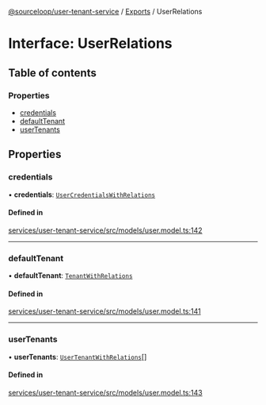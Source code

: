 [@sourceloop/user-tenant-service](../README.md) / [Exports](../modules.md) / UserRelations

# Interface: UserRelations

## Table of contents

### Properties

- [credentials](UserRelations.md#credentials)
- [defaultTenant](UserRelations.md#defaulttenant)
- [userTenants](UserRelations.md#usertenants)

## Properties

### credentials

• **credentials**: [`UserCredentialsWithRelations`](../modules.md#usercredentialswithrelations)

#### Defined in

[services/user-tenant-service/src/models/user.model.ts:142](https://github.com/sourcefuse/loopback4-microservice-catalog/blob/d35fdb3f0/services/user-tenant-service/src/models/user.model.ts#L142)

___

### defaultTenant

• **defaultTenant**: [`TenantWithRelations`](../modules.md#tenantwithrelations)

#### Defined in

[services/user-tenant-service/src/models/user.model.ts:141](https://github.com/sourcefuse/loopback4-microservice-catalog/blob/d35fdb3f0/services/user-tenant-service/src/models/user.model.ts#L141)

___

### userTenants

• **userTenants**: [`UserTenantWithRelations`](../modules.md#usertenantwithrelations)[]

#### Defined in

[services/user-tenant-service/src/models/user.model.ts:143](https://github.com/sourcefuse/loopback4-microservice-catalog/blob/d35fdb3f0/services/user-tenant-service/src/models/user.model.ts#L143)
